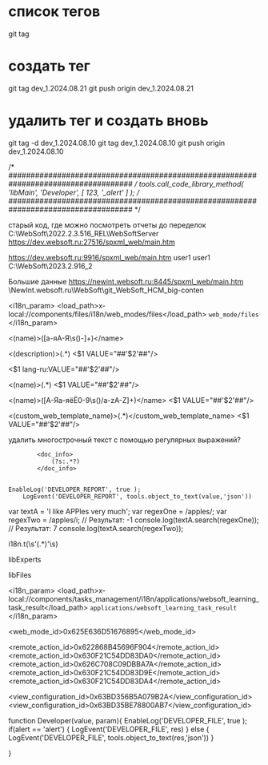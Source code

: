 # список тегов
git tag 

# создать тег
git tag dev_1.2024.08.21
git push origin dev_1.2024.08.21

# удалить тег и создать вновь
git tag -d dev_1.2024.08.10
git tag dev_1.2024.08.10
git push origin dev_1.2024.08.10


/*
####################################################################################
*/
tools.call_code_library_method( 'libMain', 'Developer', [ 123, '_alert' ] );
/*
####################################################################################
*/



старый код, где можно посмотреть отчеты до переделок
C:\WebSoft\2022.2.3.516_REL\WebSoftServer
https://dev.websoft.ru:27516/spxml_web/main.htm

https://dev.websoft.ru:9916/spxml_web/main.htm
user1
user1
C:\WebSoft\2023.2.916_2

Большие данные
https://newint.websoft.ru:8445/spxml_web/main.htm
\\NewInt.websoft.ru\WebSoft\git_WebSoft_HCM_big-conten

<i18n_param>
                <load_path>x-local://components/files/i18n/web_modes/files</load_path>
                <code>web_mode/files</code>
            </i18n_param>


<(name)>([а-яА-Я\s\(\)\-]+)<\/name>

<(description)>(.*)</description>
<$1 VALUE="##'$2'##"/>

<$1 lang-ru:VALUE="##'$2'##"/>



<(name)>(.*)</name>
<$1 VALUE="##'$2'##"/>



<(name)>([А-Яа-яёЁ0-9\s\(\)\/a-zA-Z]+)<\/name>
<$1 VALUE="##'$2'##"/>


<(custom_web_template_name)>(.*)</custom_web_template_name>
<$1 VALUE="##'$2'##"/>

удалить многострочный текст с помощью регулярных выражений?

			<doc_info>
				(?s:.*?)
			</doc_info>


    EnableLog('DEVELOPER_REPORT', true );
        LogEvent('DEVELOPER_REPORT', tools.object_to_text(value,'json'))


var textA = 'I like APPles very much';
var regexOne = /apples/;
var regexTwo = /apples/i; 
// Результат: -1
console.log(textA.search(regexOne)); 
// Результат: 7
console.log(textA.search(regexTwo));


i18n.t\(\s'(.*)'\s\)



libExperts

libFiles

<i18n_param>
    <load_path>x-local://components/tasks_management/i18n/applications/websoft_learning_task_result</load_path>
    <code>applications/websoft_learning_task_result</code>
</i18n_param>

<web_mode_id>0x625E636D51676895</web_mode_id>

<remote_action_id>0x622868B45696F904</remote_action_id>
<remote_action_id>0x630F21C54DD83DA0</remote_action_id>
<remote_action_id>0x626C708C09DBBA7A</remote_action_id>
<remote_action_id>0x630F21C54DD83D9E</remote_action_id>
<remote_action_id>0x630F21C54DD83DA4</remote_action_id>

<view_configuration_id>0x63BD356B5A079B2A</view_configuration_id>
<view_configuration_id>0x63BD35BE78800AB7</view_configuration_id>

function Developer(value, param){
    EnableLog('DEVELOPER_FILE', true );
    if(alert == 'alert')
    {
        LogEvent('DEVELOPER_FILE', res)
    } else {
        LogEvent('DEVELOPER_FILE', tools.object_to_text(res,'json'))
    }
    
}
